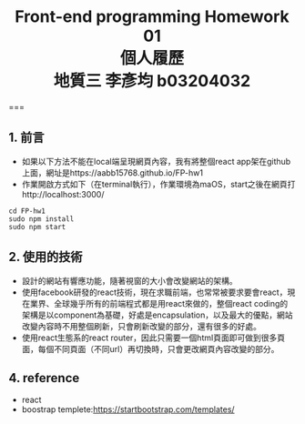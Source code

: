 <h1 style="text-align:center"> Front-end programming Homework 01<br>個人履歷<br>地質三 李彥均 b03204032</h1>
===

## 1. 前言
* 如果以下方法不能在local端呈現網頁內容，我有將整個react app架在github上面，網址是https://aabb15768.github.io/FP-hw1
* 作業開啟方式如下（在terminal執行），作業環境為maOS，start之後在網頁打http://localhost:3000/
```
cd FP-hw1
sudo npm install
sudo npm start
```


## 2. 使用的技術
* 設計的網站有響應功能，隨著視窗的大小會改變網站的架構。
* 使用facebook研發的react技術，現在求職前端，也常常被要求要會react，現在業界、全球幾乎所有的前端程式都是用react來做的，整個react coding的架構是以component為基礎，好處是encapsulation，以及最大的優點，網站改變內容時不用整個刷新，只會刷新改變的部分，還有很多的好處。
* 使用react生態系的react router，因此只需要一個html頁面即可做到很多頁面，每個不同頁面（不同url）再切換時，只會更改網頁內容改變的部分。

## 4. reference
* react
* boostrap templete:https://startbootstrap.com/templates/